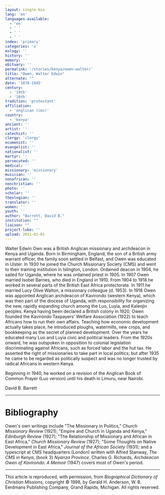 ```yaml
---
layout: single-bio
lang: 'en'
languages-available:
  - 'en'
  - ' '
  - ' '
  - ' '
index: 'primary'
categories: 'o'
eulogy: ''
history: ''
memory: ''
obituary: ''
permalink: '/stories/kenya/owen-walter/'
title: "Owen, Walter Edwin"
alternate: ""
date: '1878-1945'
century:
  - '19th'
  - '20th'
tradition: 'protestant'
affiliation:
  - 'anglican (cms)'
country:
  - 'kenya'
ancient: ''
artist: ''
catechist: ''
clergy: 'clergy'
ecumenist: ''
evangelist: ''
nationalist: ''
martyr: ''
persecuted: ''
medical: ''
missionary: 'missionary'
musician: ''
nonafrican: ''
nonchristian: ''
photo: ''
scholar: ''
theologian: ''
translator: ''
women: ''
youth: ''
author: "Barrett, David B."
institution: ""
liaison: ""
project-luke: ''
upload: 2011-01-01
---
```




Walter Edwin Own was a British Anglican missionary and archdeacon in Kenya and Uganda. Born in Birmingham, England, the son of a British army warrant officer, the family soon settled in Belfast, and Owen was educated in Ulster. In 1930 he joined the Church Missionary Society (CMS) and went to their training institution in Islington, London. Ordained deacon in 1904, he sailed for Uganda, where he was ordained priest in 1905. In 1907 Owen married Isobel Barnes, who died in England in 1910. From 1904 to 1918 he worked in several parts of the British East Africa protectorate. In 1911 he married Lucy Olive Walton, a missionary colleague (d. 1953). In 1918 Owen was appointed Anglican archdeacon of Kavirondo (western Kenya), which was then part of the diocese of Uganda, with responsibility for organizing the new, rapidly expanding church among the Luo, Luyia, and Kalenjin peoples. Kenya having been declared a British colony in 1920, Owen founded the Kavirondo Taxpayers' Welfare Association (1922) to teach Africans how to run their own affairs. Teaching how economic development actually takes place, he introduced ploughs, watermills, new crops, and bookkeeping as the secret of planned development. Over the years he educated many Luo and Luyia civic and political leaders. From the 1920s onward, he was outspoken in opposition to colonial legislation discriminating against Africans, such as forced labor and the hut tax. He asserted the right of missionaries to take part in local politics; but after 1935 he came to be regarded as politically suspect and was no longer trusted by radical Africans in western Kenya.

Beginning in 1940, he worked on a revision of the Anglican Book of Common Prayer (Luo version) until his death in Limuru, near Nairobi.

David B. Barrett

---

# Bibliography

Owen's own writings include "The Missionary in Politics," *Church Missionary Review* (1921); "Empire and Church in Uganda and Kenya," *Edinburgh Review* (1927); "The Relationship of Missionary and African in East Africa," *Church Missionary Review* (1927); "Some Thoughts on Native Development in East Africa," *Journal of the African Society* (1931); and a typescript at CMS headquarters (London) written with Alfred Stanway, *The CMS in Kenya*, (book 3) *Nyanza Province*. Charles G. Richards, *Archdeacon Owen of Kavirondo: A Memoir* (1947) covers most of Owen's period.

---

This article is reproduced, with permission, from *Biographical Dictionary of Christian Missions*, copyright © 1998, by Gerald H. Anderson, W. B. Eerdmans Publishing Company, Grand Rapids, Michigan. All rights reserved.
